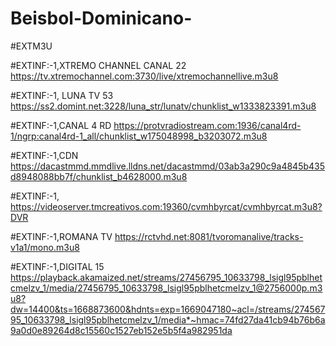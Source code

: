 # Beisbol-Dominicano-

#EXTM3U

#EXTINF:-1,XTREMO CHANNEL CANAL 22
https://tv.xtremochannel.com:3730/live/xtremochannellive.m3u8

#EXTINF:-1, LUNA TV 53
https://ss2.domint.net:3228/luna_str/lunatv/chunklist_w1333823391.m3u8

#EXTINF:-1,CANAL 4 RD
https://protvradiostream.com:1936/canal4rd-1/ngrp:canal4rd-1_all/chunklist_w175048998_b3203072.m3u8

#EXTINF:-1,CDN 
https://dacastmmd.mmdlive.lldns.net/dacastmmd/03ab3a290c9a4845b435d8948088bb7f/chunklist_b4628000.m3u8

#EXTINF:-1,
https://videoserver.tmcreativos.com:19360/cvmhbyrcat/cvmhbyrcat.m3u8?DVR

#EXTINF:-1,ROMANA TV
https://rctvhd.net:8081/tvoromanalive/tracks-v1a1/mono.m3u8

#EXTINF:-1,DIGITAL 15
https://playback.akamaized.net/streams/27456795_10633798_lsigl95pblhetcmelzv_1/media/27456795_10633798_lsigl95pblhetcmelzv_1@2756000p.m3u8?dw=14400&ts=1668873600&hdnts=exp=1669047180~acl=/streams/27456795_10633798_lsigl95pblhetcmelzv_1/media*~hmac=74fd27da41cb94b76b6a9a0d0e89264d8c15560c1527eb152e5b5f4a982951da
